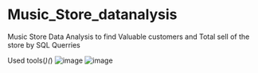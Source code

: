 # Music_Store_datanalysis
Music Store Data Analysis to find Valuable customers and Total sell of the store by SQL Querries

Used tools(*)(*)
![image](https://github.com/Pranavdixitofficial/Music_Store_datanalysis/assets/107533502/a8aa0375-ff10-4ec3-85bc-0becb8606cee)
![image](https://github.com/Pranavdixitofficial/Music_Store_datanalysis/assets/107533502/8b3aae30-95e4-4810-a47b-7c567abb1fa6)
